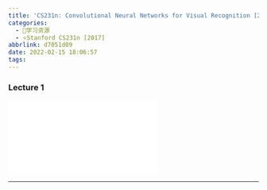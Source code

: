 ```yaml
---
title: 'CS231n: Convolutional Neural Networks for Visual Recognition [2017] Lecture 1'
categories:
  - 🌙学习资源
  - ⭐Stanford CS231n [2017]
abbrlink: d7051d09
date: 2022-02-15 18:06:57
tags:
---
```


### Lecture 1

<iframe src="//player.bilibili.com/player.html?aid=976948078&bvid=BV1D44y1Y7v8&cid=447695714&page=1" scrolling="no" border="0" frameborder="no" framespacing="0" allowfullscreen="true"> </iframe>

<!--more-->

***
